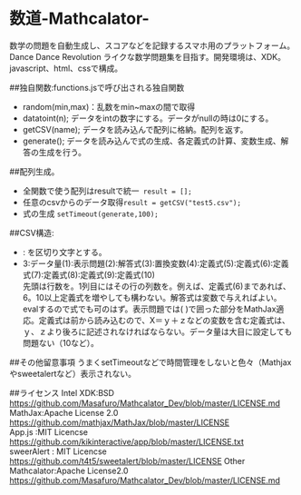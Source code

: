 数道-Mathcalator-
==========================================

数学の問題を自動生成し、スコアなどを記録するスマホ用のプラットフォーム。Dance Dance Revolution ライクな数学問題集を目指す。開発環境は、XDK。javascript、html、cssで構成。

##独自関数:functions.jsで呼び出される独自関数  
* random(min,max)：乱数をmin~maxの間で取得
* datatoint(n); データをintの数字にする。データがnullの時は0にする。
* getCSV(name); データを読み込んで配列に格納。配列を返す。
* generate(); データを読み込んで式の生成、各定義式の計算、変数生成、解答の生成を行う。

##配列生成。　　
* 全関数で使う配列はresultで統一` result = [];`　　
* 任意のcsvからのデータ取得` result = getCSV("test5.csv"); `　　
* 式の生成 ` setTimeout(generate,100); `　　


##CSV構造:
* : を区切り文字とする。
* 3:データ量(1):表示問題(2):解答式(3):置換変数(4):定義式(5):定義式(6):定義式(7):定義式(8):定義式(9):定義式(10)  
先頭は行数を。1列目にはその行の列数を。例えば、定義式(6)まであれば、6。10以上定義式を増やしても構わない。解答式は変数で与えればよい。evalするので式でも可のはず。表示問題では\( \)で囲った部分をMathJax適応。定義式は前から読み込むので、X＝ｙ＋ｚなどの変数を含む定義式は、ｙ、ｚより後ろに記述されなければならない。データ量は大目に設定しても問題ない（10など）。

##その他留意事項
うまくsetTimeoutなどで時間管理をしないと色々（Mathjaxやsweetalertなど）表示されない。

##ライセンス
Intel XDK:BSD https://github.com/Masafuro/Mathcalator_Dev/blob/master/LICENSE.md  
MathJax:Apache License 2.0 https://github.com/mathjax/MathJax/blob/master/LICENSE  
App.js :MIT Licencse https://github.com/kikinteractive/app/blob/master/LICENSE.txt  
sweerAlert : MIT Licencse https://github.com/t4t5/sweetalert/blob/master/LICENSE
Other  
 Mathcalator:Apache License2.0 https://github.com/Masafuro/Mathcalator_Dev/blob/master/LICENSE.md  
